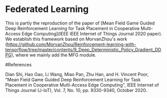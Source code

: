 # Federated Learning

This is partly the reproduction of the paper of [Mean Field Game Guided Deep Reinforcement Learning for Task Placement in Cooperative Multi-Access Edge Computing](IEEE IEEE Internet of Things Journal 2020 paper).
We establish this framework based on MorvanZhou's work (https://github.com/MorvanZhou/Reinforcement-learning-with-tensorflow/tree/master/contents/9_Deep_Deterministic_Policy_Gradient_DDPG), where we mainly add the MFG module.


#References

Dian Shi, Hao Gao, Li Wang, Miao Pan, Zhu Han, and H. Vincent Poor, "Mean Field Game Guided Deep Reinforcement Learning for Task Placement in Cooperative Multi-Access Edge Computing", IEEE Internet of Things Journal (J-IoT), Vol. 7, No. 10, pp. 9330-9340, October 2020.
